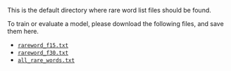 This is the default directory where rare word list files should be found.

To train or evaluate a model, please download the following files, and save them here.

- [`rareword_f15.txt`](https://download.pytorch.org/torchffmpeg/pipeline-assets/tcpgen/rareword_f15.txt)
- [`rareword_f30.txt`](https://download.pytorch.org/torchffmpeg/pipeline-assets/tcpgen/rareword_f30.txt)
- [`all_rare_words.txt`](https://download.pytorch.org/torchffmpeg/pipeline-assets/tcpgen/all_rare_words.txt)
